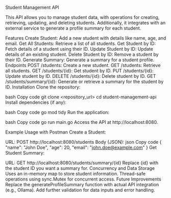 Student Management API


This API allows you to manage student data, with operations for creating, retrieving, updating, and deleting students. Additionally, it integrates with an external service to generate a profile summary for each student.

Features
Create Student: Add a new student with details like name, age, and email.
Get All Students: Retrieve a list of all students.
Get Student by ID: Fetch details of a student using their ID.
Update Student by ID: Update details of an existing student.
Delete Student by ID: Remove a student by their ID.
Generate Summary: Generate a summary for a student profile.
Endpoints
POST /students: Create a new student.
GET /students: Retrieve all students.
GET /students/{id}: Get student by ID.
PUT /students/{id}: Update student by ID.
DELETE /students/{id}: Delete student by ID.
GET /students/summary/{id}: Generate or retrieve a summary for the student by ID.
Installation
Clone the repository:

bash
Copy code
git clone <repository_url>
cd student-management-api
Install dependencies (if any):

bash
Copy code
go mod tidy
Run the application:

bash
Copy code
go run main.go
Access the API at http://localhost:8080.

Example Usage with Postman
Create a Student:

URL: POST http://localhost:8080/students
Body (JSON):
json
Copy code
{
  "name": "John Doe",
  "age": 20,
  "email": "john.doe@example.com"
}
Get Student Summary:

URL: GET http://localhost:8080/students/summary/{id}
Replace {id} with the student ID you want a summary for.
Concurrency and Data Storage
Uses an in-memory map to store student information.
Thread-safe operations using sync.Mutex for concurrent access.
Future Improvements
Replace the generateProfileSummary function with actual API integration (e.g., Ollama).
Add further validation for data inputs and error handling.
